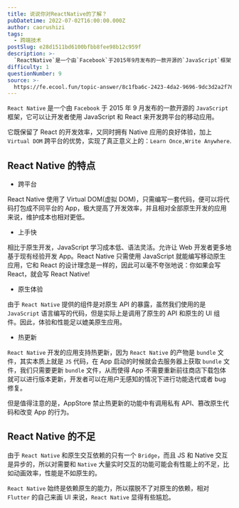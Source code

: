 ```yaml
---
title: 说说你对ReactNative的了解？
pubDatetime: 2022-07-02T16:00:00.000Z
author: caorushizi
tags:
  - 跨端技术
postSlug: e28d1511bd6100bfbb8fee98b12c959f
description: >-
  `ReactNative`是一个由`Facebook`于2015年9月发布的一款开源的`JavaScript`框架，它可以让开发者使用JavaScript和React来开发跨平台的移动应用。它既保留了
difficulty: 1
questionNumber: 9
source: >-
  https://fe.ecool.fun/topic-answer/8c1fba6c-2423-4da2-9696-9dc3d2a2f76c?orderBy=updateTime&order=desc&tagId=74
---
```


`React Native` 是一个由 `Facebook` 于 2015 年 9 月发布的一款开源的 `JavaScript` 框架，它可以让开发者使用 JavaScript 和 React 来开发跨平台的移动应用。

它既保留了 React 的开发效率，又同时拥有 Native 应用的良好体验，加上 `Virtual DOM` 跨平台的优势，实现了真正意义上的：`Learn Once,Write Anywhere`.

## React Native 的特点

- 跨平台

React Native 使用了 Virtual DOM(虚拟 DOM)，只需编写一套代码，便可以将代码打包成不同平台的 App，极大提高了开发效率，并且相对全部原生开发的应用来说，维护成本也相对更低。

- 上手快

相比于原生开发，JavaScript 学习成本低、语法灵活。允许让 Web 开发者更多地基于现有经验开发 App。React Native 只需使用 JavaScript 就能编写移动原生应用，它和 React 的设计理念是一样的，因此可以毫不夸张地说：你如果会写 React，就会写 React Native!

- 原生体验

由于 `React Native` 提供的组件是对原生 API 的暴露，虽然我们使用的是 `JavaScript` 语言编写的代码，但是实际上是调用了原生的 API 和原生的 UI 组件。因此，体验和性能足以媲美原生应用。

- 热更新

`React Native` 开发的应用支持热更新，因为 `React Native` 的产物是 `bundle` 文件，其实本质上就是 `JS` 代码，在 App 启动的时候就会去服务器上获取 `bundle` 文件，我们只需要更新 `bundle` 文件，从而使得 App 不需要重新前往商店下载包体就可以进行版本更新，开发者可以在用户无感知的情况下进行功能迭代或者 bug 修复。

但是值得注意的是，AppStore 禁止热更新的功能中有调用私有 API、篡改原生代码和改变 App 的行为。

## React Native 的不足

由于 `React Native` 和原生交互依赖的只有一个 `Bridge`，而且 JS 和 Native 交互是异步的，所以对需要和 `Native` 大量实时交互的功能可能会有性能上的不足，比如动画效率，性能是不如原生的。

`React Native` 始终是依赖原生的能力，所以摆脱不了对原生的依赖，相对 `Flutter` 的自己来画 UI 来说，`React Native` 显得有些尴尬。
